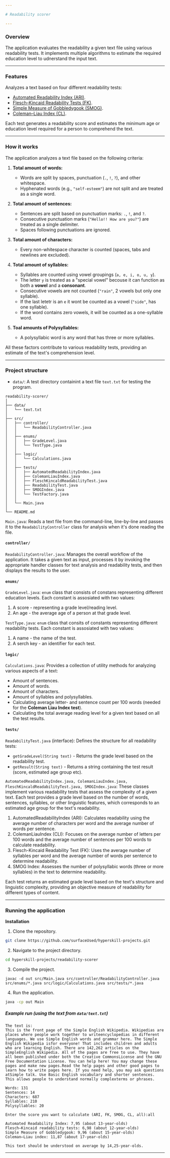 ```yaml
---

# Readability scorer

---
```


### Overview

The application evaluates the readability a given text file using various readability tests. It implements multiple algorithms to
estimate the required education level to udnerstand the input text.

---

### Features

Analyzes a text based on four different readability tests:

- [Automated Readability Index (ARI)](https://en.wikipedia.org/wiki/Automated_readability_index).
- [Flesch–Kincaid Readability Tests (FK)](https://en.wikipedia.org/wiki/Flesch%E2%80%93Kincaid_readability_tests).
- [Simple Measure of Gobbledygook (SMOG)](https://en.wikipedia.org/wiki/SMOG).
- [Coleman–Liau Index (CL)](https://en.wikipedia.org/wiki/Coleman%E2%80%93Liau_index).

Each test generates a readability score and estimates the minimum age or education level required for a person to comprehend
the text.

---

### How it works

The application analyzes a text file based on the following criteria:

1. **Total amount of words:**
   - Words are split by spaces, punctuation (`.`, `!`, `?`), and other whitespace.
   - Hyphenated words (e.g., `"self-esteem"`) are not split and are treated as a single word.

2. **Total amount of sentences:**
   - Sentences are split based on punctuation marks: `.`, `!`, and `?`.
   - Consecutive punctuation marks (`"Hello!! How are you?"`) are treated as a single delimiter.
   - Spaces following punctuations are ignored.

3. **Total amount of characters:**
   - Every non-whitespace character is counted (spaces, tabs and newlines are excluded).

4. **Total amount of syllables:**
   - Syllables are counted using vowel groupings (`a, e, i, o, u, y`). 
   - The letter `y` is treated as a "special vowel" becouse it can function as both a **vowel** and a 
   **consonant**.
   - Consecutive vowels are not counted (`"rain"`, 2 vowels but only one syllable).
   - If the last letetr is an `e` it wont be counted as a vowel (`"side"`, has one syllable).
   - If the word contains zero vowels, it will be counted as a one-syllable word.

5. **Toal amounts of Polysyllables:**
   - A polysyllabic word is any word that has three or more syllables.

All these factors contribute to various readability tests, providing an estimate of the text's comprehension level.

---

### Project structure

- `data/`: A test directory containint a text file `text.txt` for testing the program.

```plaintext
readability-scorer/
│
├── data/
│   └── text.txt   
│
├── src/
│   ├── controller/
│   │   └── ReadabilityController.java  
│   │
│   ├── enums/
│   │   ├── GradeLevel.java      
│   │   └── TestType.java      
│   │
│   ├── logic/
│   │   └── Calculations.java   
│   │
│   ├── tests/
│   │   ├── AutomatedReadabilityIndex.java   
│   │   ├── ColemanLiauIndex.java            
│   │   ├── FleschKincaldReadabilityTest.java
│   │   ├── ReadabilityTest.java   
│   │   ├── SMOGIndex.java                
│   │   └── TestFactory.java               
│   │
│   └── Main.java                    
│
└── README.md       
```

`Main.java`: Reads a text file from the command-line, line-by-line and passes it to the `ReadabilityController` class for analysis
when it's done reading the file.

#### **`controller/`**

`ReadabilityController.java`: Manages the overall workflow of the application. It takes a given text as input, processes it by 
invoking the appropriate handler classes for text analysis and readability tests, and then displays the results to the user.

#### **`enums/`**

`GradeLevel.java`: `enum` class that consists of constans representing different education levels. Each constant is
assosiated with two values:

   1. A score - representing a grade level/reading level.
   2. An age - the average age of a person at that grade level.

`TestType.java`: `enum` class that consits of constants representing different readability tests. Each constant is assosiated with 
two values:

   1. A name - the name of the test.
   2. A serch key - an identifier for each test. 

#### **`logic/`**

`Calculations.java`: Provides a collection of utility methods for analyzing various aspects of a text:

   - Amount of sentences.
   - Amount of words.
   - Amount of characters.
   - Amount of syllables and polysyllables.
   - Calculating average letter- and sentence count per 100 words (needed for the **Coleman Liau Index test**). 
   - Calculating the total average reading level for a given text based on all the test results. 

#### **`tests/`**

`ReadabilityTest.java` (interface): Defines the structure for all readability tests:

   - `getGradeLevel(String text)` - Returns the grade level based on the readability test.
   - `getResult(String text)` - Returns a string containing the test result (score, estimated age group etc).

`AutomatedReadabilityIndex.java, ColemanLiauIndex.java, FleschKincaldReadabilityTest.java, SMOGIndex.java`: These classes 
implement various readability tests that assess the complexity of a given text.  Each test provides a grade level based on 
the number of words, sentences, syllables, or other linguistic features, which corresponds to an estimated age group for 
the text's readability.
   
   1. AutomatedReadabilityIndex (ARI): Calculates readability using the average number of characters per word and the average 
   number of words per sentence.
   2. ColemanLiauIndex (CLI): Focuses on the average number of letters per 100 words and the average number of sentences per 
   100 words to calculate readability.
   3. Flesch-Kincaid Readability Test (FK): Uses the average number of syllables per word and the average number of words per 
   sentence to determine readability.
   4. SMOG Index: Assesses the number of polysyllabic words (three or more syllables) in the text to determine readability.

Each test returns an estimated grade level based on the text's structure and linguistic complexity, providing an objective 
measure of readability for different types of content.

---

### Running the application

**Installation**

1. Clone the repository.
```bash
git clone https://github.com/surfaceUsed/hyperskill-projects.git
```

2. Navigate to the project directory.
```bash
cd hyperskill-projects/readability-scorer
```

3. Compile the project.
```
javac -d out src/Main.java src/controller/ReadabilityController.java src/enums/*.java src/logic/Calculations.java src/tests/*.java 
```

4. Run the application.
```bash
java -cp out Main
```

##### **Example run** (using the text from `data/text.txt`)


```plaintext
The text is:
This is the front page of the Simple English Wikipedia. Wikipedias are places where people work together to writeencyclopedias in different languages. We use Simple English words and grammar here. The Simple English Wikipedia isfor everyone! That includes children and adults who are learning English. There are 142,262 articles on the SimpleEnglish Wikipedia. All of the pages are free to use. They have all been published under both the Creative CommonsLicense and the GNU Free Documentation License. You can help here! You may change these pages and make new pages.Read the help pages and other good pages to learn how to write pages here. If you need help, you may ask questions atSimple talk. Use Basic English vocabulary and shorter sentences. This allows people to understand normally complexterms or phrases.

Words: 131
Sentences: 14
Characters: 687
Syllables: 210
Polysyllables: 20

Enter the score you want to calculate (ARI, FK, SMOG, CL, all):all

Automated Readability Index: 7,95 (about 13-year-olds)
Flesch–Kincaid readability tests: 6,98 (about 12-year-olds)
Simple Measure of Gobbledygook: 9,96 (about 15-year-olds)
Coleman–Liau index: 11,87 (about 17-year-olds)

This text should be understood on average by 14,25-year-olds.
```

---